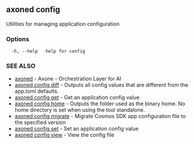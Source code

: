 ## axoned config

Utilities for managing application configuration

### Options

```
  -h, --help   help for config
```

### SEE ALSO

* [axoned](axoned.md)	 - Axone - Orchestration Layer for AI
* [axoned config diff](axoned_config_diff.md)	 - Outputs all config values that are different from the app.toml defaults.
* [axoned config get](axoned_config_get.md)	 - Get an application config value
* [axoned config home](axoned_config_home.md)	 - Outputs the folder used as the binary home. No home directory is set when using the tool standalone.
* [axoned config migrate](axoned_config_migrate.md)	 - Migrate Cosmos SDK app configuration file to the specified version
* [axoned config set](axoned_config_set.md)	 - Set an application config value
* [axoned config view](axoned_config_view.md)	 - View the config file
